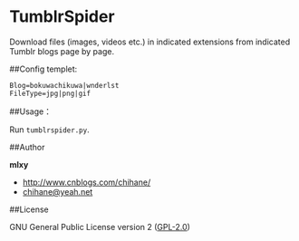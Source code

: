 # TumblrSpider

Download files (images, videos etc.) in indicated extensions from indicated Tumblr blogs page by page.

##Config templet:

	Blog=bokuwachikuwa|wnderlst
	FileType=jpg|png|gif

##Usage：

Run `tumblrspider.py`.

##Author

**mlxy**

- <http://www.cnblogs.com/chihane/>
- <chihane@yeah.net>

##License

GNU General Public License version 2 ([GPL-2.0][1])

[1]: http://www.gnu.org/licenses/gpl-2.0.htm